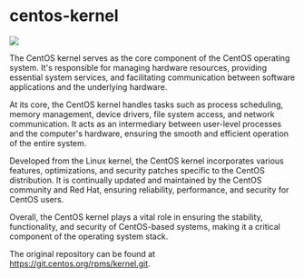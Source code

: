 centos-kernel
=============
![](https://encrypted-tbn0.gstatic.com/images?q=tbn:ANd9GcR_5dfg2g0averWXbMeCXAR1YZynycJwc2c26jOEwwL&s)

The CentOS kernel serves as the core component of the CentOS operating system. It's responsible for managing hardware resources, providing essential system services, and facilitating communication between software applications and the underlying hardware.

At its core, the CentOS kernel handles tasks such as process scheduling, memory management, device drivers, file system access, and network communication. It acts as an intermediary between user-level processes and the computer's hardware, ensuring the smooth and efficient operation of the entire system.

Developed from the Linux kernel, the CentOS kernel incorporates various features, optimizations, and security patches specific to the CentOS distribution. It is continually updated and maintained by the CentOS community and Red Hat, ensuring reliability, performance, and security for CentOS users.

Overall, the CentOS kernel plays a vital role in ensuring the stability, functionality, and security of CentOS-based systems, making it a critical component of the operating system stack.

The original repository can be found at https://git.centos.org/rpms/kernel.git.
